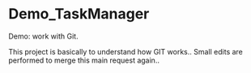 # Demo_TaskManager
Demo: work with Git. 

This project is basically to understand how GIT works.. 
Small edits are performed to merge this main request again..

